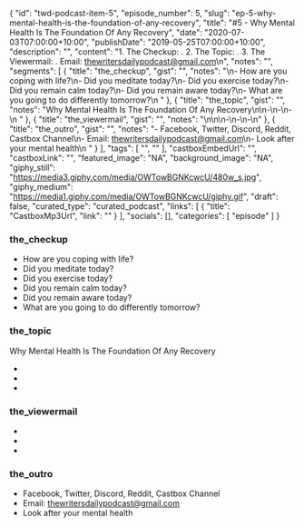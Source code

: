 {
	"id": "twd-podcast-item-5",
	"episode_number": 5,
	"slug": "ep-5-why-mental-health-is-the-foundation-of-any-recovery",
	"title": "#5 - Why Mental Health Is The Foundation Of Any Recovery",
	"date": "2020-07-03T07:00:00+10:00",
	"publishDate": "2019-05-25T07:00:00+10:00",
	"description": "",
	"content": "1. The Checkup: . 2. The Topic: . 3. The Viewermail: . Email: thewritersdailypodcast@gmail.com\n",
	"notes": "",
	"segments": [
		{
			"title": "the_checkup",
			"gist": "",
			"notes": "\n- How are you coping with life?\n- Did you meditate today?\n- Did you exercise today?\n- Did you remain calm today?\n- Did you remain aware today?\n- What are you going to do differently tomorrow?\n      "
		},
		{
			"title": "the_topic",
			"gist": "",
			"notes": "Why Mental Health Is The Foundation Of Any Recovery\n\n-\n-\n-\n      "
		},
		{
			"title": "the_viewermail",
			"gist": "",
			"notes": "\n\n\n-\n-\n-\n"
		},
		{
			"title": "the_outro",
			"gist": "",
			"notes": "- Facebook, Twitter, Discord, Reddit, Castbox Channel\n- Email: thewritersdailypodcast@gmail.com\n- Look after your mental health\n      "
		}
	],
	"tags": [
		"",
		""
	],
	"castboxEmbedUrl": "",
	"castboxLink": "",
	"featured_image": "NA",
	"background_image": "NA",
	"giphy_still": "https://media3.giphy.com/media/OWTowBGNKcwcU/480w_s.jpg",
	"giphy_medium": "https://media1.giphy.com/media/OWTowBGNKcwcU/giphy.gif",
	"draft": false,
	"curated_type": "curated_podcast",
	"links": [
		{
			"title": "CastboxMp3Url",
			"link": ""
		}
	],
	"socials": [],
	"categories": [
		"episode"
	]
}

### the_checkup


- How are you coping with life?
- Did you meditate today?
- Did you exercise today?
- Did you remain calm today?
- Did you remain aware today?
- What are you going to do differently tomorrow?
      
### the_topic

Why Mental Health Is The Foundation Of Any Recovery

-
-
-
      
### the_viewermail




-
-
-

### the_outro

- Facebook, Twitter, Discord, Reddit, Castbox Channel
- Email: thewritersdailypodcast@gmail.com
- Look after your mental health
      
